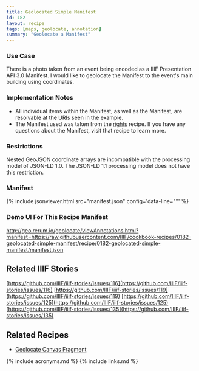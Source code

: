 ```yaml
---
title: Geolocated Simple Manifest
id: 182
layout: recipe
tags: [maps, geolocate, annotation]
summary: "Geolocate a Manifest"
---
```


### Use Case 
There is a photo taken from an event being encoded as a IIIF Presentation API 3.0 Manifest. I would like to geolocate the Manifest to the event's main building using coordinates.  

### Implementation Notes
* All individual items within the Manifest, as well as the Manifest, are resolvable at the URIs seen in the example.  
* The Manifest used was taken from the [rights](https://github.com/IIIF/cookbook-recipes/issues/8) recipe.  If you have any questions about the Manifest, visit that recipe to learn more. 

### Restrictions
Nested GeoJSON coordinate arrays are incompatible with the processing model of JSON-LD 1.0. The JSON-LD 1.1 processing model does not have this restriction.  

### Manifest
{% include jsonviewer.html src="manifest.json" config='data-line=""' %}

### Demo UI For This Recipe Manifest
http://geo.rerum.io/geolocate/viewAnnotations.html?manifest=https://raw.githubusercontent.com/IIIF/cookbook-recipes/0182-geolocated-simple-manifest/recipe/0182-geolocated-simple-manifest/manifest.json

## Related IIIF Stories
[https://github.com/IIIF/iiif-stories/issues/116](https://github.com/IIIF/iiif-stories/issues/116)
[https://github.com/IIIF/iiif-stories/issues/119](https://github.com/IIIF/iiif-stories/issues/119)
[https://github.com/IIIF/iiif-stories/issues/125](https://github.com/IIIF/iiif-stories/issues/125)
[https://github.com/IIIF/iiif-stories/issues/135](https://github.com/IIIF/iiif-stories/issues/135)

## Related Recipes
* [Geolocate Canvas Fragment](https://github.com/IIIF/cookbook-recipes/issues/139)

{% include acronyms.md %}
{% include links.md %}
